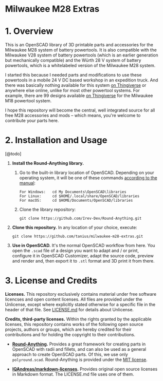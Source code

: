 # Milwaukee M28 Extras

# 1. Overview

This is an OpenSCAD library of 3D printable parts and accessories for the Milwaukee M28 system of battery powertools. It is also compatible with the Milwaukee V28 system of battery powertools (which is an earlier generation but mechanically compatible) and the Würth 28 V system of battery powertools, which is a whitelabeled version of the Milwaukee M28 system.

I started this because I needed parts and modifications to use these powertools in a mobile 24 V DC based workshop in an expedition truck. And there was basically nothing available for this system [on Thingiverse](https://www.thingiverse.com/search?q=Milwaukee+M28&type=things&sort=relevant) or anywhere else online, unlike for most other powertool systems. For example, there are 99 designs available [on Thingiverse](https://www.thingiverse.com/search?q=Milwaukee+M18&type=things&sort=relevant&page=4) for the Milwaukee M18 powertool system.

I hope this repository will become the central, well integrated source for all free M28 accessories and mods – which means, you're welcome to contribute your parts here.


# 2. Installation and Usage

[@todo]

1. **Install the Round-Anything library.** 

    1. Go to the built-in library location of OpenSCAD. Depending on your operating system, it will be one of these commands [according to the manual](https://en.wikibooks.org/wiki/OpenSCAD_User_Manual/Libraries#Library_Locations):

        ```
        For Windows:   cd My Documents\OpenSCAD\libraries
        For Linux:     cd $HOME/.local/share/OpenSCAD/libraries
        For macOS:     cd $HOME/Documents/OpenSCAD/libraries
        ```

    2. Clone the library repository:

        ```
        git clone https://github.com/Irev-Dev/Round-Anything.git
        ```

2. **Clone this repository.** In any location of your choice, execute:

    ```
    git clone https://github.com/tanius/milwaukee-m28-extras.git
    ```

3. **Use in OpenSCAD.** It's the normal OpenSCAD workflow from here. You open the `.scad` file of a design you want to adapt and / or print, configure it in OpenSCAD Customizer, adapt the source code, preview and render and, then export it to `.stl` format and 3D print it from there.


# 3. License and Credits

**Licenses.** This repository exclusively contains material under free software licencses and open content licenses. All files are provided under the Unlicense, except where explicitly stated otherwise for a specific file in the header of that file. See [LICENSE.md](https://github.com/fairdirect/foodrescue-app/blob/master/LICENSE.md) for details about Unlicense.

**Credits, third-party licenses.** Within the rights granted by the applicable licenses, this repository contains works of the following open source projects, authors or groups, which are hereby credited for their contributions and for holding the copyright to their contributions.

* **[Round-Anything](https://github.com/Irev-Dev/Round-Anything/).** Provides a great framework for creating parts in OpenSCAD with radii and fillets, and can also be used as a general approach to create OpenSCAD parts. Of this, we use only `polyround.scad`. Round-Anything is provided under the [MIT license](https://github.com/Irev-Dev/Round-Anything/blob/master/LICENSE).

* **[IQAndreas/markdown-licenses](https://github.com/IQAndreas/markdown-licenses).** Provides original open source licenses in Markdown format. The LICENSE.md file uses one of them.